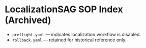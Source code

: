 # LocalizationSAG SOP Index (Archived)

- `preflight.yaml` — indicates localization workflow is disabled.
- `rollback.yaml` — retained for historical reference only.
